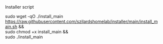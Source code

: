 Installer script

sudo wget -qO ./install_main https://raw.githubusercontent.com/szilardshomelab/installer/main/install_main.sh &&\
sudo chmod +x install_main &&\
sudo ./install_main
